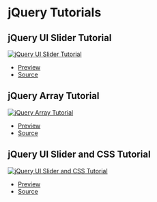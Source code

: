 # jQuery Tutorials

## jQuery UI Slider Tutorial

[![jQuery UI Slider Tutorial](https://img.youtube.com/vi/WalvXCctgBs/0.jpg)](https://youtu.be/WalvXCctgBs)

   * [Preview](https://stephino.github.io/WalvXCctgBs)
   * [Source](https://github.com/Stephino/stephino.github.io/tree/master/WalvXCctgBs)

## jQuery Array Tutorial

[![jQuery Array Tutorial](https://img.youtube.com/vi/7wpQiJGPwm4/0.jpg)](https://youtu.be/7wpQiJGPwm4)

   * [Preview](https://stephino.github.io/7wpQiJGPwm4)
   * [Source](https://github.com/Stephino/stephino.github.io/tree/master/7wpQiJGPwm4)

## jQuery UI Slider and CSS Tutorial

[![jQuery UI Slider and CSS Tutorial](https://img.youtube.com/vi/2VzBU9fq7eE/0.jpg)](https://youtu.be/2VzBU9fq7eE)

   * [Preview](https://stephino.github.io/2VzBU9fq7eE)
   * [Source](https://github.com/Stephino/stephino.github.io/tree/master/2VzBU9fq7eE)
